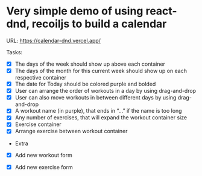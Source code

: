 # Very simple demo of using react-dnd, recoiljs to build a calendar

URL: https://calendar-dnd.vercel.app/

Tasks:
- [x] The days of the week should show up above each container
- [x] The days of the month for this current week should show up on each respective container
- [x] The date for Today should be colored purple and bolded
- [x] User can arrange the order of workouts in a day by using drag-and-drop
- [x] User can also move workouts in between different days by using drag-and-drop
- [x] A workout name (in purple), that ends in “...” if the name is too long
- [x] Any number of exercises, that will expand the workout container size
- [x] Exercise container
- [x] Arrange exercise between workout container
- Extra
- [x] Add new workout form
- [x] Add new exercise form

